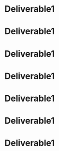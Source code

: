 # Deliverable1
# Deliverable1
# Deliverable1
# Deliverable1
# Deliverable1
# Deliverable1
# Deliverable1
